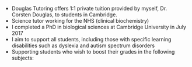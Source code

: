 
<div id="main" class="container" role="main">
		<ul>
			<li>Douglas Tutoring offers 1:1 private tuition provided by myself, Dr. Corsten Douglas, to students in Cambridge.</li>
			<li>Science tutor working for the NHS (clinical biochemistry)</li>
			<li>I completed a PhD in biological sciences at Cambridge University in July 2017</li>
			<li>I aim to support all students, including those with specific learning disabilities such as dyslexia and autism spectrum disorders</li>
			<li>Supporting students who wish to boost their grades in the following subjects:</li>
		</ul>
</div>



